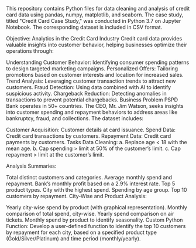 This repository contains Python files for data cleaning and analysis of credit card data using pandas, numpy, matplotlib, and seaborn. The case study, titled "Credit Card Case Study," was conducted in Python 3.7 on Jupyter Notebook. The corresponding dataset is included in CSV format.

Objective: Analytics in the Credit Card Industry
Credit card data provides valuable insights into customer behavior, helping businesses optimize their operations through:

Understanding Customer Behavior: Identifying consumer spending patterns to design targeted marketing campaigns.
Personalized Offers: Tailoring promotions based on customer interests and location for increased sales.
Trend Analysis: Leveraging customer transaction trends to attract new customers.
Fraud Detection: Using data combined with AI to identify suspicious activity.
Chargeback Reduction: Detecting anomalies in transactions to prevent potential chargebacks.
Business Problem
PSPD Bank operates in 50+ countries. The CEO, Mr. Jim Watson, seeks insights into customer spending and repayment behaviors to address areas like bankruptcy, fraud, and collections. The dataset includes:

Customer Acquisition: Customer details at card issuance.
Spend Data: Credit card transactions by customers.
Repayment Data: Credit card payments by customers.
Tasks
Data Cleaning:
a. Replace age < 18 with the mean age.
b. Cap spending > limit at 50% of the customer’s limit.
c. Cap repayment > limit at the customer’s limit.

Analysis Summaries:

Total distinct customers and categories.
Average monthly spend and repayment.
Bank’s monthly profit based on a 2.9% interest rate.
Top 5 product types.
City with the highest spend.
Spending by age group.
Top 10 customers by repayment.
City-Wise and Product Analysis:

Yearly city-wise spend by product (with graphical representation).
Monthly comparison of total spend, city-wise.
Yearly spend comparison on air tickets.
Monthly spend by product to identify seasonality.
Custom Python Function:
Develop a user-defined function to identify the top 10 customers by repayment for each city, based on a specified product type (Gold/Silver/Platinum) and time period (monthly/yearly).
